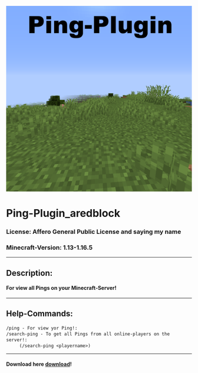 ![Error at loading](Logo.png)
# Ping-Plugin_aredblock

### License: Affero General Public License and saying my name
### Minecraft-Version: 1.13-1.16.5

<hr>

## Description:
#### For view all Pings on your Minecraft-Server!

<hr>

## Help-Commands:

````
/ping - For view yor Ping!: 
/search-ping - To get all Pings from all online-players on the server!: 
     (/search-ping <playername>)
````

<hr>

#### Download here [download](https://www.mediafire.com/file/ki04in02dhv0ahy/Ping-0.1.jar/file)!


